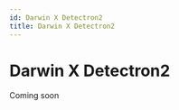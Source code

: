 ```yaml
---
id: Darwin X Detectron2
title: Darwin X Detectron2
---
```


# Darwin X Detectron2

Coming soon